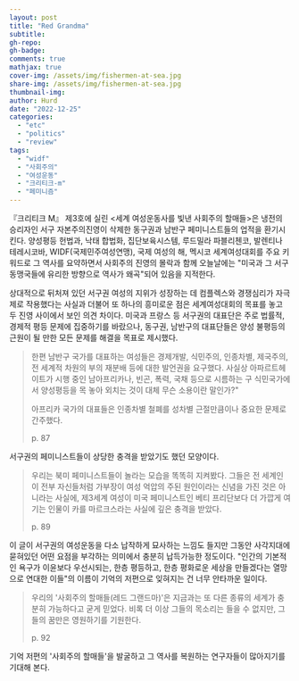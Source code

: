 ```yaml
---
layout: post
title: "Red Grandma"
subtitle: 
gh-repo:
gh-badge:
comments: true
mathjax: true
cover-img: /assets/img/fishermen-at-sea.jpg
share-img: /assets/img/fishermen-at-sea.jpg
thumbnail-img: 
author: Hurd
date: "2022-12-25"
categories: 
  - "etc"
  - "politics"
  - "review"
tags: 
  - "widf"
  - "사회주의"
  - "여성운동"
  - "크리티크-m"
  - "페미니즘"
---
```


『크리티크 M』 제3호에 실린 &lt;세계 여성운동사를 빛낸 사회주의 할매들&gt;은 냉전의 승리자인 서구 자본주의진영이 삭제한 동구권과 남반구 페미니스트들의 업적을 환기시킨다. 양성평등 헌법과, 낙태 합법화, 집단보육시스템, 루드밀라 파블리첸코, 발렌티나 테레시코바, WIDF(국제민주여성연맹), 국제 여성의 해, 멕시코 세계여성대회를 주요 키워드로 그 역사를 요약하면서 사회주의 진영의 몰락과 함께 오늘날에는 "미국과 그 서구 동맹국들에 유리한 방향으로 역사가 왜곡"되어 있음을 지적한다.

상대적으로 뒤처져 있던 서구권 여성의 지위가 성장하는 데 컴플렉스와 경쟁심리가 자극제로 작용했다는 사실과 더불어 또 하나의 흥미로운 점은 세계여성대회의 목표를 놓고 두 진영 사이에서 보인 의견 차이다. 미국과 프랑스 등 서구권의 대표단은 주로 법률적, 경제적 평등 문제에 집중하기를 바랐으나, 동구권, 남반구의 대표단들은 양성 불평등의 근원이 될 만한 모든 문제를 해결을 목표로 제시했다.

> 한편 남반구 국가를 대표하는 여성들은 경제개발, 식민주의, 인종차별, 제국주의, 전 세계적 차원의 부의 재분배 등에 대한 발언권을 요구했다. 사실상 아파르트헤이트가 시행 중인 남아프리카나, 빈곤, 폭력, 국채 등으로 시름하는 구 식민국가에서 양성평등을 목 놓아 외치는 것이 대체 무슨 소용이란 말인가?"
> 
> 아프리카 국가의 대표들은 인종차별 철폐를 성차별 근절만큼이나 중요한 문제로 간주했다.
> 
> p. 87

서구권의 페미니스트들이 상당한 충격을 받았기도 했던 모양이다.

> 우리는 북미 페미니스트들이 놀라는 모습을 똑똑히 지켜봤다. 그들은 전 세계인이 전부 자신들처럼 가부장이 여성 억압의 주된 원인이라는 신념을 가진 것은 아니라는 사실에, 제3세계 여성이 미국 페미니스트인 베티 프리단보다 더 가깝게 여기는 인물이 카를 마르크스라는 사실에 깊은 충격을 받았다.
> 
> p. 89

이 글이 서구권의 여성운동을 다소 납작하게 묘사하는 느낌도 들지만 그동안 사각지대에 묻혀있던 어떤 요점을 부각하는 의미에서 충분히 납득가능한 정도이다. "인간의 기본적인 욕구가 이윤보다 우선시되는, 한층 평등하고, 한층 평화로운 세상을 만들겠다는 열망으로 연대한 이들"의 이름이 기억의 저편으로 잊혀지는 건 너무 안타까운 일이다.

> 우리의 '사회주의 할매들(레드 그랜드마)'은 지금과는 또 다른 종류의 세계가 충분히 가능하다고 굳게 믿었다. 비록 더 이상 그들의 목소리는 들을 수 없지만, 그들의 꿈만은 영원하기를 기원한다.
> 
> p. 92

기억 저편의 '사회주의 할매들'을 발굴하고 그 역사를 복원하는 연구자들이 많아지기를 기대해 본다.
